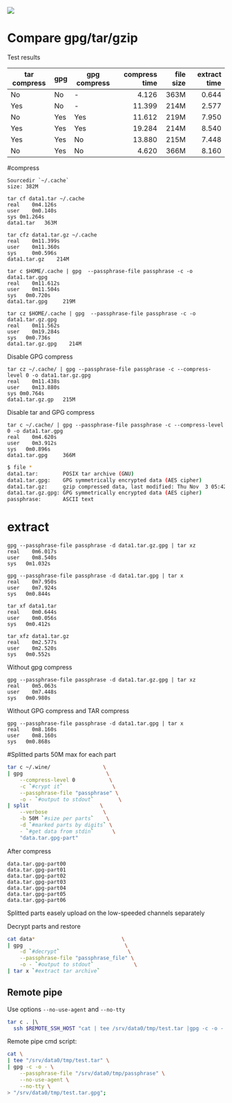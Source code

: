 ![](https://www.gnupg.org/share/logo-gnupg-light-purple-bg.png)
# Compare gpg/tar/gzip
Test results

tar compress | gpg | gpg compress | compress time | file size | extract time
-------------|-----|--------------|------:|-----------:|------------:
  No         |  No | -            | 4.126 |  363M      | 0.644
  Yes        |  No | -            | 11.399|  214M     | 2.577        
  No         |  Yes| Yes          | 11.612|  219M     |  7.950            
   Yes       |  Yes| Yes          | 19.284|  214M     | 8.540             
  Yes       | Yes | No            | 13.880|  215M     | 7.448              
  No       | Yes | No            | 4.620|  366M     | 8.160             
             
             
#compress
```
Sourcedir `~/.cache`
size: 382M

tar cf data1.tar ~/.cache
real	0m4.126s
user	0m0.140s
sys	0m1.264s
data1.tar   363M 

tar cfz data1.tar.gz ~/.cache
real	0m11.399s
user	0m11.360s
sys  	0m0.596s
data1.tar.gz    214M

tar c $HOME/.cache | gpg  --passphrase-file passphrase -c -o data1.tar.gpg
real	0m11.612s
user	0m11.504s
sys	  0m0.720s
data1.tar.gpg     219M

tar cz $HOME/.cache | gpg  --passphrase-file passphrase -c -o data1.tar.gz.gpg
real	0m11.562s
user	0m19.284s
sys	  0m0.736s
data1.tar.gz.gpg    214M
```
Disable GPG compress
```
tar cz ~/.cache/ | gpg --passphrase-file passphrase -c --compress-level 0 -o data1.tar.gz.gpg
real	0m11.438s
user	0m13.880s
sys	0m0.764s
data1.tar.gz.gp   215M
```
Disable tar and GPG compress
```
tar c ~/.cache/ | gpg --passphrase-file passphrase -c --compress-level 0 -o data1.tar.gpg
real	0m4.620s
user	0m3.912s
sys	  0m0.896s
data1.tar.gpg     366M
```

```bash
$ file *
data1.tar:        POSIX tar archive (GNU)
data1.tar.gpg:    GPG symmetrically encrypted data (AES cipher)
data1.tar.gz:     gzip compressed data, last modified: Thu Nov  3 05:42:33 2016, from Unix
data1.tar.gz.gpg: GPG symmetrically encrypted data (AES cipher)
passphrase:       ASCII text
```
# extract
```
gpg --passphrase-file passphrase -d data1.tar.gz.gpg | tar xz
real	0m6.017s
user	0m8.540s
sys	  0m1.032s

gpg --passphrase-file passphrase -d data1.tar.gpg | tar x
real	0m7.950s
user	0m7.924s
sys	  0m0.844s

tar xf data1.tar
real	0m0.644s
user	0m0.056s
sys	  0m0.412s

tar xfz data1.tar.gz
real	0m2.577s
user	0m2.520s
sys	  0m0.552s
```
Without gpg compress
```
gpg --passphrase-file passphrase -d data1.tar.gz.gpg | tar xz
real	0m5.063s
user	0m7.448s
sys	  0m0.980s
```

Without GPG compress and TAR compress
```
gpg --passphrase-file passphrase -d data1.tar.gpg | tar x
real	0m8.160s
user	0m8.160s
sys	  0m0.868s
```
#Splitted parts
50M max for each part
```bash
tar c ~/.wine/                 \
| gpg                           \
    --compress-level 0           \
    -c `#crypt it`                \
    --passphrase-file "passphrase" \
    -o - `#output to stdout`        \ 
| split                       \
    --verbose                  \
    -b 50M `#size per parts`    \
    -d `#marked parts by digits` \
    - `#get data from stdin`      \
    "data.tar.gpg-part"
```
After compress 
```
data.tar.gpg-part00
data.tar.gpg-part01
data.tar.gpg-part02
data.tar.gpg-part03
data.tar.gpg-part04
data.tar.gpg-part05
data.tar.gpg-part06
```
Splitted parts easely upload on the low-speeded channels separately

Decrypt parts and restore
```bash
cat data*                            \ 
| gpg                                 \
    -d `#decrypt`                      \
    --passphrase-file "passphrase_file" \
    -o - `#output to stdout`             \ 
| tar x `#extract tar archive`
```
## Remote pipe
Use options `--no-use-agent`  and `--no-tty`
```bash
tar c . |\ 
  ssh $REMOTE_SSH_HOST "cat | tee /srv/data0/tmp/test.tar |gpg -c -o - --passphrase-file /srv/data0/tmp/passphrase --no-use-agent --no-tty > /srv/data0/tmp/test.tar.gpg"
```
Remote pipe cmd script:
```bash
cat \ 
| tee "/srv/data0/tmp/test.tar" \
| gpg -c -o - \
    --passphrase-file "/srv/data0/tmp/passphrase" \
    --no-use-agent \
    --no-tty \
> "/srv/data0/tmp/test.tar.gpg";
```
